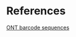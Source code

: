 # References

[ONT barcode sequences](https://community.nanoporetech.com/technical_documents/chemistry-technical-document/v/chtd_500_v1_revan_07jul2016/barcode-sequences)
